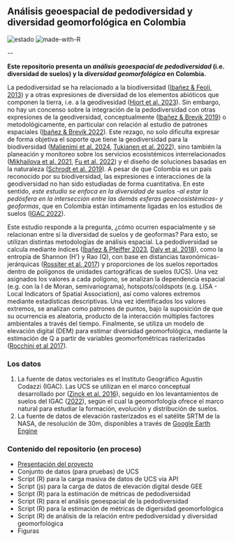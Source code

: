 ## Análisis geoespacial de pedodiversidad y diversidad geomorfológica en Colombia

![estado](https://img.shields.io/badge/estado-en_progreso-lightgrey&?style=for-the-badge&color=%23EEC900) ![made-with-R](https://img.shields.io/badge/R-276DC3?style=for-the-badge&logo=r&logoColor=white)

--

**Este repositorio presenta un *análisis geoespacial de pedodiversidad* (i.e. diversidad de suelos) y la *diversidad geomorfológica* en Colombia.**

La pedodiversidad se ha relacionado a la biodiversidad ([Ibañez & Feoli, 2013](https://acsess.onlinelibrary.wiley.com/doi/epdf/10.2136/vzj2012.0186)) y a otras expresiones de diversidad de los elementos abióticos que componen la tierra, i.e. a la geodivesidad ([Hjort et al. 2023](https://royalsocietypublishing.org/doi/10.1098/rsta.2023.0060)). Sin embargo, no hay un concenso sobre la integración de la pedodiversidad con otras expresiones de la geodiversidad, conceptualmente ([Ibañez & Brevik 2019](https://www.sciencedirect.com/science/article/abs/pii/S0341816219302528)) o metodológicamente, en particular con relación al estudio de patrones espaciales ([Ibañez & Brevik 2022](https://www.frontierspartnerships.org/journals/spanish-journal-of-soil-science/articles/10.3389/sjss.2022.10456/full)). Este rezago, no solo dificulta expresar de forma objetiva el soporte que tiene la geodiversidad para la biodiversidad ([Malienimi et al. 2024](https://onlinelibrary.wiley.com/doi/10.1111/ddi.13843), [Tukianen et al. 2022](https://www.lyellcollection.org/doi/full/10.1144/SP530-2022-107)), sino también la planeación y monitoreo sobre los servicios ecosistémicos interrelacionados ([Mikhailova et al. 2021](https://www.mdpi.com/2073-445X/10/3/288), [Fu et al. 2022](https://www.sciencedirect.com/science/article/abs/pii/S034181622200491X#:~:text=Pedodiversity%20can%20increase%20soil%20retention,indirect%20effects%20on%20ecosystem%20services.)) y el diseño de soluciones basadas en la naturaleza ([Schrodt et al. 2019](https://www.pnas.org/doi/10.1073/pnas.1911799116)). A pesar de que Colombia es un país reconocido por su biodiversidad, las expresiones e interacciones de la geodiversidad no han sido estudiadas de forma cuantitativa. En este sentido, *este estudio se enfoca en la diversidad de suelos -al estar la pedósfera en la intersección entre las demás esferas geoecosistémicas- y geoformas*, que en Colombia están intimamente ligadas en los estudios de suelos ([IGAC 2022](https://www.igac.gov.co/sites/default/files/listadomaestro/in-agr-pc02-05_elaboracion_de_cartografia_geomorfologica_0.pdf)).


Este estudio responde a la pregunta, ¿cómo ocurren espacialmente y se relacionan entre sí la diversidad de suelos y de geoformas? Para esto, se utilizan distintas metodologías de análisis espacial. La pedodiversidad se calcula mediante índices ([Ibañez & Pfeiffer 2023](https://www.sciencedirect.com/science/article/abs/pii/B9780128229743000045?via%3Dihub), [Daly et al. 2018](https://www.mdpi.com/2227-7390/6/7/119)), como la entropía de Shannon (H') y Rao (Q), con base en distancias taxonómicas-jerárquicas ([Rossiter et al. 2017](https://www.sciencedirect.com/science/article/abs/pii/S0016706116303901)) y proporciones de los suelos reportados dentro de polígonos de unidades cartográficas de suelos (UCS). Una vez asignados los valores a cada polígono, se analizan la dependencia espacial (e.g. con la I de Moran, semivariograma), hotspots/coldspots (e.g. LISA - Local Indicators of Spatial Association), así como  valores extremos mediante estadísticas descriptivas. Una vez identificados los valores extremos, se analizan como patrones de puntos, bajo la suposición de que su ocurrencia es aleatoria, producto de la interacción múltiples factores ambientales a través del tiempo. Finalmente, se utiliza un modelo de elevación digital (DEM)  para estimar diversidad geomorfológica, mediante la estimación de Q a partir de variables geomorfométricas rasterizadas ([Rocchini et al 2017](https://www.sciencedirect.com/science/article/abs/pii/S1470160X16304319)).   

### Los datos
1. La fuente de datos vectoriales es el Instituto Geográfico Agustin Codazzi (IGAC). Las UCS se utilizan en el marco conceptual desarrollado por ([Zinck et al. 2016](https://link.springer.com/book/10.1007/978-3-319-19159-1)), seguido en los levantamientos de suelos del IGAC 
([2022](https://www.igac.gov.co/sites/default/files/listadomaestro/in-agr-pc02-05_elaboracion_de_cartografia_geomorfologica_0.pdf)), según el cual la geomorfología ofrece el marco natural para estudiar la formación, evolución y distribución de suelos.
2. La fuente de datos de elevación rasterizados es el satélite SRTM de la NASA, de resolución de 30m, disponibles a través de [Google Earth Engine](https://developers.google.com/earth-engine/datasets/catalog/USGS_SRTMGL1_003?hl=es-419)

### Contenido del repositorio (en proceso)
- [Presentación del proyecto](https://cmguiob.github.io/pedodiv-colombia/Slides/Slides_Pedodiversidad-Colombia#/pedodiversidad-en-colombia)
- Conjunto de datos (para pruebas) de UCS
- Script (R) para la carga masiva de datos de UCS via API
- Script (js) para la carga de datos de elevación digital desde GEE
- Script (R) para la estimación de métricas de pedodiversidad 
- Script (R) para el análisis geoespacial de la pedodiversidad
- Script (R) para la estimación de métricas de digersidad geomorfológica
- Script (R) de análisis de la relación entre pedodiversidad y diversidad geomorfológica
- Figuras
